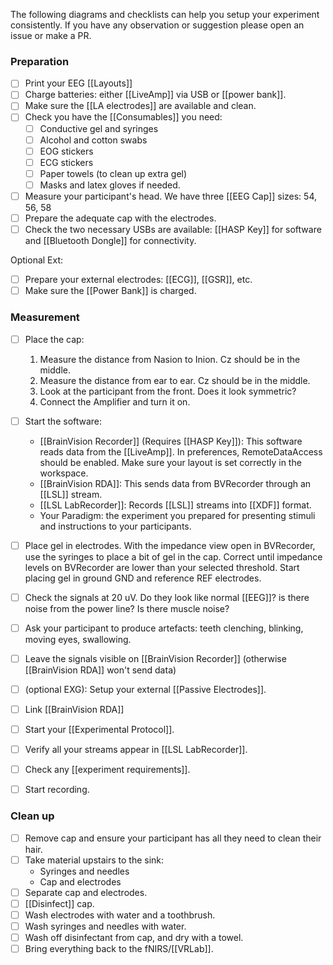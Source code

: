 The following diagrams and checklists can help you setup your experiment consistently. If you have any observation or suggestion please open an issue or make a PR.

### Preparation
- [ ] Print your EEG [[Layouts]]
- [ ] Charge batteries: either [[LiveAmp]] via USB or [[power bank]].
- [ ] Make sure the [[LA electrodes]] are available and clean.
- [ ] Check you have the [[Consumables]] you need:
	- [ ] Conductive gel and syringes
	- [ ] Alcohol and cotton swabs
	- [ ] EOG stickers
	- [ ] ECG stickers
	- [ ] Paper towels (to clean up extra gel)
	- [ ] Masks and latex gloves if needed.
- [ ] Measure your participant's head. We have three [[EEG Cap]] sizes: 54, 56, 58
- [ ] Prepare the adequate cap with the electrodes.
- [ ] Check the two necessary USBs are available: [[HASP Key]] for software and [[Bluetooth Dongle]] for connectivity.

Optional Ext:
- [ ] Prepare your external electrodes: [[ECG]], [[GSR]], etc.
- [ ] Make sure the [[Power Bank]] is charged.

### Measurement

- [ ] Place the cap:
  1. Measure the distance from Nasion to Inion. Cz should be in the middle.
  2. Measure the distance from ear to ear. Cz should be in the middle.
  3. Look at the participant from the front. Does it look symmetric?
  4. Connect the Amplifier and turn it on.
- [ ] Start the software:
	- [[BrainVision Recorder]] (Requires [[HASP Key]]): This software reads data from the [[LiveAmp]]. In preferences, RemoteDataAccess should be enabled. Make sure your layout is set correctly in the workspace.
	- [[BrainVision RDA]]: This sends data from BVRecorder through an [[LSL]] stream.
	- [[LSL LabRecorder]]: Records [[LSL]] streams into [[XDF]] format.
	- Your Paradigm: the experiment you prepared for presenting stimuli and instructions to your participants.
- [ ] Place gel in electrodes. With the impedance view open in BVRecorder, use the syringes to place a bit of gel in the cap. Correct until impedance levels on BVRecorder are lower than your selected threshold. Start placing gel in ground GND and reference REF electrodes.
- [ ] Check the signals at 20 uV. Do they look like normal [[EEG]]? is there noise from the power line? Is there muscle noise?
- [ ] Ask your participant to produce artefacts: teeth clenching, blinking, moving eyes, swallowing.
- [ ] Leave the signals visible on [[BrainVision Recorder]] (otherwise [[BrainVision RDA]] won't send data)
- [ ] (optional EXG): Setup your external [[Passive Electrodes]].
- [ ] Link [[BrainVision RDA]]
- [ ] Start your [[Experimental Protocol]].
- [ ] Verify all your streams appear in [[LSL LabRecorder]].
- [ ] Check any [[experiment requirements]].
- [ ] Start recording.


### Clean up
- [ ] Remove cap and ensure your participant has all they need to clean their hair.
- [ ] Take material upstairs to the sink:
	- Syringes and needles
	- Cap and electrodes
- [ ] Separate cap and electrodes.
- [ ] [[Disinfect]] cap.
- [ ] Wash electrodes with water and a toothbrush.
- [ ] Wash syringes and needles with water.
- [ ] Wash off disinfectant from cap, and dry with a towel.
- [ ] Bring everything back to the fNIRS/[[VRLab]].
